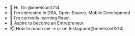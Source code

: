 - 👋 Hi, I’m @meetsoni1214
- 👀 I’m interested in DSA, Open-Source, Mobile Development
- 🌱 I’m currently learning React
- 💪 Aspire to become an Entrepreneur
- 📫 How to reach me -x or on Instagram(@meetsoni1214)

<!---
meetsoni1214/meetsoni1214 is a ✨ special ✨ repository because its `README.md` (this file) appears on your GitHub profile.
You can click the Preview link to take a look at your changes.
--->
